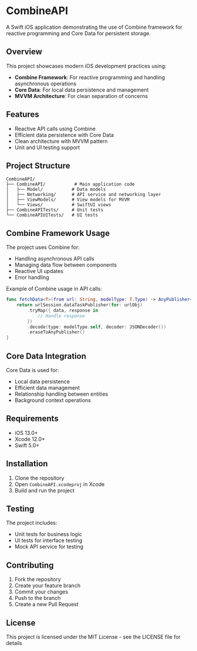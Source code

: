 # CombineAPI

A Swift iOS application demonstrating the use of Combine framework for reactive programming and Core Data for persistent storage.

## Overview

This project showcases modern iOS development practices using:
- **Combine Framework**: For reactive programming and handling asynchronous operations
- **Core Data**: For local data persistence and management
- **MVVM Architecture**: For clean separation of concerns

## Features

- Reactive API calls using Combine
- Efficient data persistence with Core Data
- Clean architecture with MVVM pattern
- Unit and UI testing support

## Project Structure

```
CombineAPI/
├── CombineAPI/           # Main application code
│   ├── Model/           # Data models
│   ├── Networking/      # API service and networking layer
│   ├── ViewModels/      # View models for MVVM
│   └── Views/           # SwiftUI views
├── CombineAPITests/     # Unit tests
└── CombineAPIUITests/   # UI tests
```

## Combine Framework Usage

The project uses Combine for:
- Handling asynchronous API calls
- Managing data flow between components
- Reactive UI updates
- Error handling

Example of Combine usage in API calls:
```swift
func fetchData<T>(from url: String, modelType: T.Type) -> AnyPublisher<T, Error> {
    return urlSession.dataTaskPublisher(for: urlObj)
        .tryMap({ data, response in
            // Handle response
        })
        .decode(type: modelType.self, decoder: JSONDecoder())
        .eraseToAnyPublisher()
}
```

## Core Data Integration

Core Data is used for:
- Local data persistence
- Efficient data management
- Relationship handling between entities
- Background context operations

## Requirements

- iOS 13.0+
- Xcode 12.0+
- Swift 5.0+

## Installation

1. Clone the repository
2. Open `CombineAPI.xcodeproj` in Xcode
3. Build and run the project

## Testing

The project includes:
- Unit tests for business logic
- UI tests for interface testing
- Mock API service for testing

## Contributing

1. Fork the repository
2. Create your feature branch
3. Commit your changes
4. Push to the branch
5. Create a new Pull Request

## License

This project is licensed under the MIT License - see the LICENSE file for details 